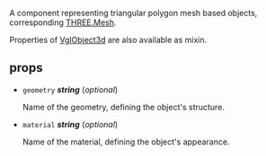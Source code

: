 A component representing triangular polygon mesh based objects,
corresponding [THREE.Mesh](https://threejs.org/docs/index.html#api/objects/Mesh).

Properties of [VglObject3d](vgl-object3d) are also available as mixin. 

## props 

- `geometry` ***string*** (*optional*) 

  Name of the geometry, defining the object's structure. 

- `material` ***string*** (*optional*) 

  Name of the material, defining the object's appearance. 

